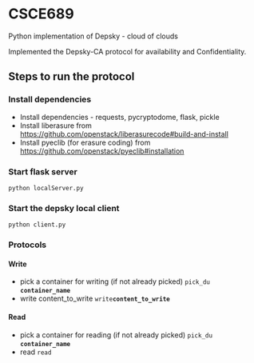 # CSCE689
Python implementation of Depsky - cloud of clouds

Implemented the Depsky-CA protocol for availability and Confidentiality.
## Steps to run the protocol
### Install dependencies
  - Install dependencies - requests, pycryptodome, flask, pickle
  - Install liberasure from https://github.com/openstack/liberasurecode#build-and-install
  - Install pyeclib (for erasure coding) from https://github.com/openstack/pyeclib#installation
### Start flask server
````
python localServer.py
````
### Start the depsky local client
````
python client.py
````
### Protocols
#### Write
  - pick a container for writing (if not already picked)
  `pick_du` **`container_name`**
  - write content_to_write
  `write`**`content_to_write`**
  
#### Read
  - pick a container for reading (if not already picked)
  `pick_du` **`container_name`**
  - read 
  `read`
